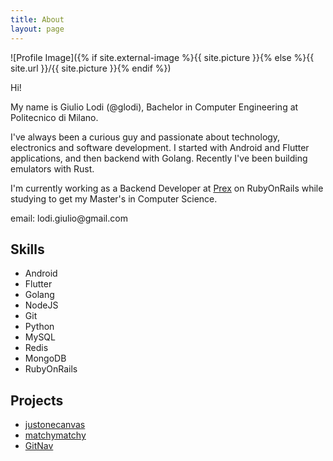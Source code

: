 ```yaml
---
title: About
layout: page
---
```

![Profile Image]({% if site.external-image %}{{ site.picture }}{% else %}{{ site.url }}/{{ site.picture }}{% endif %})

<p>Hi!</p>

<p>My name is Giulio Lodi (@glodi), Bachelor in Computer Engineering at Politecnico di Milano.</p>

<p>I've always been a curious guy and passionate about technology, electronics and software development. 
I started with Android and Flutter applications, and then backend with Golang. 
Recently I've been building emulators with Rust.</p>

<p>I'm currently working as a Backend Developer at <a href="https://www.prex.it">Prex</a> on RubyOnRails 
while studying to get my Master's in Computer Science.</p>

<p>email: lodi.giulio@gmail.com</p>

<h2>Skills</h2>

<ul class="skill-list">
	<li>Android</li>
	<li>Flutter</li>
	<li>Golang</li>
	<li>NodeJS</li>
	<li>Git</li>
	<li>Python</li>
	<li>MySQL</li>
	<li>Redis</li>
	<li>MongoDB</li>
	<li>RubyOnRails</li>
</ul>

<h2>Projects</h2>

<ul>
	<li><a href="https://github.com/GLodi/justonecanvas">justonecanvas</a></li>
	<li><a href="https://github.com/GLodi/matchymatchy">matchymatchy</a></li>
	<li><a href="https://github.com/GLodi/GitNav">GitNav</a></li>
</ul>
